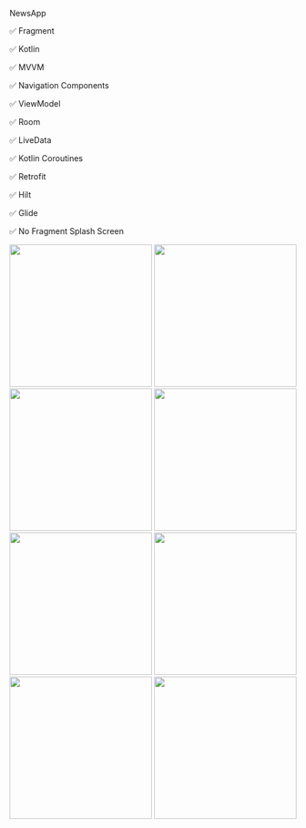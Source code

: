 NewsApp

✅ Fragment

✅ Kotlin

✅ MVVM

✅ Navigation Components

✅ ViewModel

✅ Room

✅ LiveData

✅ Kotlin Coroutines

✅ Retrofit

✅ Hilt

✅ Glide

✅ No Fragment Splash Screen 

<img src="https://user-images.githubusercontent.com/83123472/211355543-e294bf5d-eef2-46e3-8c92-9ea69bf4480c.png" width="250">

<img src="https://user-images.githubusercontent.com/83123472/211355580-e16cce36-7ce0-4d8b-85de-58921661e4b7.png" width="250">

<img src="https://user-images.githubusercontent.com/83123472/211355593-f34616dd-582d-4cab-b746-780b63b3f739.png" width="250">

<img src="https://user-images.githubusercontent.com/83123472/211355614-b3583a4d-1f3f-4d3d-9053-75063173e2d3.png" width="250">

<img src="https://user-images.githubusercontent.com/83123472/211355635-405e373a-70aa-4ea9-827c-6ee9d1421f7d.png" width="250">

<img src="https://user-images.githubusercontent.com/83123472/211355720-f0a1f16a-b84b-4262-8f76-5b89232e157d.png" width="250">

<img src="https://user-images.githubusercontent.com/83123472/211355728-acbb05fa-6c9f-425f-9922-b2d2046fdf48.png" width="250">

<img src="https://user-images.githubusercontent.com/83123472/211355730-c1074814-725a-4459-b502-25cfc33b887f.png" width="250">
